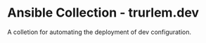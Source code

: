 # Ansible Collection - trurlem.dev

A colletion for automating the deployment of dev configuration.
